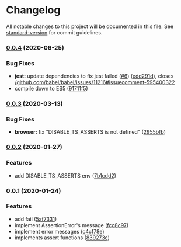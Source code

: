 # Changelog

All notable changes to this project will be documented in this file. See [standard-version](https://github.com/conventional-changelog/standard-version) for commit guidelines.

### [0.0.4](https://github.com/pirosikick/ts-asserts/compare/v0.0.3...v0.0.4) (2020-06-25)


### Bug Fixes

* **jest:** update dependencies to fix jest failed ([#6](https://github.com/pirosikick/ts-asserts/issues/6)) ([edd291d](https://github.com/pirosikick/ts-asserts/commit/edd291dd8a14dabc081861bf907aab28207abee8)), closes [/github.com/babel/babel/issues/11216#issuecomment-595400322](https://github.com/pirosikick//github.com/babel/babel/issues/11216/issues/issuecomment-595400322)
* compile down to ES5 ([91711f5](https://github.com/pirosikick/ts-asserts/commit/91711f5961110261850a81a057e25de440044742))

### [0.0.3](https://github.com/pirosikick/ts-asserts/compare/v0.0.2...v0.0.3) (2020-03-13)


### Bug Fixes

* **browser:** fix "DISABLE_TS_ASSERTS is not defined" ([2955bfb](https://github.com/pirosikick/ts-asserts/commit/2955bfb4f93c9d66697a7b3d234de8c4477046bf))

### [0.0.2](https://github.com/pirosikick/ts-asserts/compare/v0.0.1...v0.0.2) (2020-01-27)


### Features

* add DISABLE_TS_ASSERTS env ([7b1cdd2](https://github.com/pirosikick/ts-asserts/commit/7b1cdd2d575b8432db5c28800b597d29f5f30fbf))

### 0.0.1 (2020-01-24)

### Features

- add fail ([5af7331](https://github.com/pirosikick/ts-asserts/commit/5af7331413f1fde7f367658ea1029d322f338bc3))
- implement AssertionError's message ([fcc8c97](https://github.com/pirosikick/ts-asserts/commit/fcc8c972193a7121df2e3b346b888fbb77fba75d))
- implement error messages ([c4cf78e](https://github.com/pirosikick/ts-asserts/commit/c4cf78eff74a0c1d131612152270be6533140c5d))
- implements assert functions ([839273c](https://github.com/pirosikick/ts-asserts/commit/839273c7221868c3317c68eb8de6fbccbdc148db))
